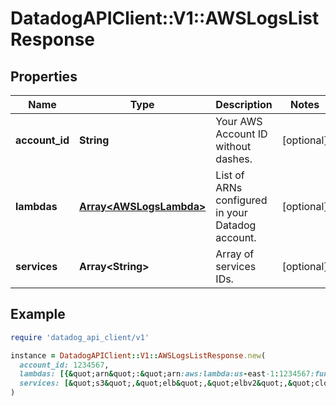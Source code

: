 # DatadogAPIClient::V1::AWSLogsListResponse

## Properties

| Name           | Type                                               | Description                                      | Notes      |
| -------------- | -------------------------------------------------- | ------------------------------------------------ | ---------- |
| **account_id** | **String**                                         | Your AWS Account ID without dashes.              | [optional] |
| **lambdas**    | [**Array&lt;AWSLogsLambda&gt;**](AWSLogsLambda.md) | List of ARNs configured in your Datadog account. | [optional] |
| **services**   | **Array&lt;String&gt;**                            | Array of services IDs.                           | [optional] |

## Example

```ruby
require 'datadog_api_client/v1'

instance = DatadogAPIClient::V1::AWSLogsListResponse.new(
  account_id: 1234567,
  lambdas: [{&quot;arn&quot;:&quot;arn:aws:lambda:us-east-1:1234567:function:LogsCollectionAPITest&quot;}],
  services: [&quot;s3&quot;,&quot;elb&quot;,&quot;elbv2&quot;,&quot;cloudfront&quot;,&quot;redshift&quot;,&quot;lambda&quot;]
)
```
